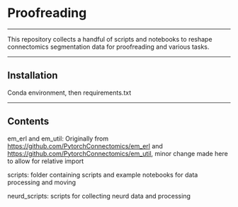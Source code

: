 # Proofreading

---

This repository collects a handful of scripts and notebooks to reshape connectomics segmentation data for proofreading and various tasks.

---

## Installation

Conda environment, then requirements.txt

---

## Contents

em_erl and em_util: Originally from https://github.com/PytorchConnectomics/em_erl and https://github.com/PytorchConnectomics/em_util, minor change made here to allow for relative import

scripts: folder containing scripts and example notebooks for data processing and moving

neurd_scripts: scripts for collecting neurd data and processing
